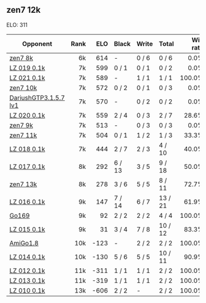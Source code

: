 ## zen7 12k ##

ELO: 311

Opponent | Rank | ELO | Black | Write | Total | Win rate
---------|-----:|----:|-------|-------|-------|-------:
[zen7 8k](zen7%208k.md) | 6k | 614 | - | 0 / 6 | 0 / 6 | 0.0%
[LZ 019 0.1k](LZ%20019%200.1k.md) | 7k | 599 | 0 / 1 | 0 / 1 | 0 / 2 | 0.0%
[LZ 021 0.1k](LZ%20021%200.1k.md) | 7k | 589 | - | 1 / 1 | 1 / 1 | 100.0%
[zen7 10k](zen7%2010k.md) | 7k | 572 | 0 / 2 | 0 / 1 | 0 / 3 | 0.0%
[DariushGTP3.1.5.7 lv1](DariushGTP3.1.5.7%20lv1.md) | 7k | 570 | - | 0 / 2 | 0 / 2 | 0.0%
[LZ 020 0.1k](LZ%20020%200.1k.md) | 7k | 559 | 2 / 4 | 0 / 3 | 2 / 7 | 28.6%
[zen7 9k](zen7%209k.md) | 7k | 513 | - | 0 / 3 | 0 / 3 | 0.0%
[zen7 11k](zen7%2011k.md) | 7k | 504 | 0 / 1 | 1 / 2 | 1 / 3 | 33.3%
[LZ 018 0.1k](LZ%20018%200.1k.md) | 7k | 444 | 2 / 7 | 2 / 3 | 4 / 10 | 40.0%
[LZ 017 0.1k](LZ%20017%200.1k.md) | 8k | 292 | 6 / 13 | 3 / 5 | 9 / 18 | 50.0%
[zen7 13k](zen7%2013k.md) | 8k | 278 | 3 / 6 | 5 / 5 | 8 / 11 | 72.7%
[LZ 016 0.1k](LZ%20016%200.1k.md) | 9k | 147 | 7 / 14 | 6 / 7 | 13 / 21 | 61.9%
[Go169](Go169.md) | 9k | 92 | 2 / 2 | 2 / 2 | 4 / 4 | 100.0%
[LZ 015 0.1k](LZ%20015%200.1k.md) | 9k | 31 | 3 / 4 | 7 / 8 | 10 / 12 | 83.3%
[AmiGo1.8](AmiGo1.8.md) | 10k | -123 | - | 2 / 2 | 2 / 2 | 100.0%
[LZ 014 0.1k](LZ%20014%200.1k.md) | 10k | -130 | 5 / 6 | 5 / 5 | 10 / 11 | 90.9%
[LZ 012 0.1k](LZ%20012%200.1k.md) | 11k | -311 | 1 / 1 | 1 / 1 | 2 / 2 | 100.0%
[LZ 013 0.1k](LZ%20013%200.1k.md) | 11k | -319 | 1 / 1 | 1 / 1 | 2 / 2 | 100.0%
[LZ 010 0.1k](LZ%20010%200.1k.md) | 13k | -606 | 2 / 2 | - | 2 / 2 | 100.0%
